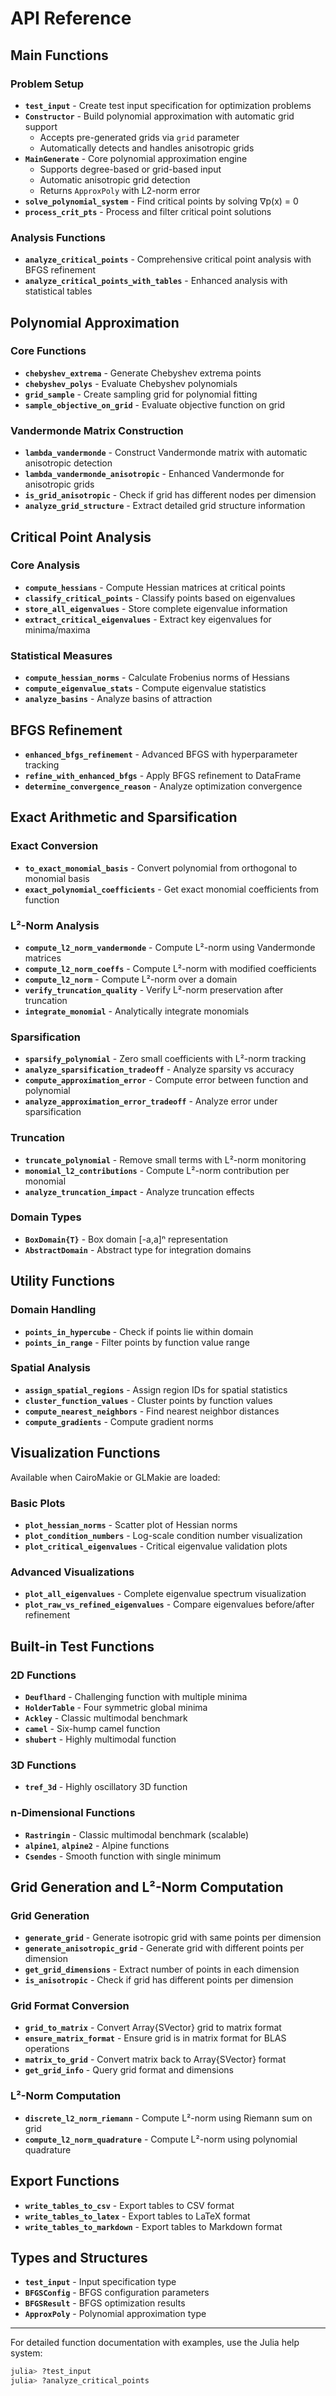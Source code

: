 # API Reference

## Main Functions

### Problem Setup

- **`test_input`** - Create test input specification for optimization problems
- **`Constructor`** - Build polynomial approximation with automatic grid support
  - Accepts pre-generated grids via `grid` parameter
  - Automatically detects and handles anisotropic grids
- **`MainGenerate`** - Core polynomial approximation engine
  - Supports degree-based or grid-based input
  - Automatic anisotropic grid detection
  - Returns `ApproxPoly` with L2-norm error
- **`solve_polynomial_system`** - Find critical points by solving ∇p(x) = 0
- **`process_crit_pts`** - Process and filter critical point solutions

### Analysis Functions

- **`analyze_critical_points`** - Comprehensive critical point analysis with BFGS refinement
- **`analyze_critical_points_with_tables`** - Enhanced analysis with statistical tables

## Polynomial Approximation

### Core Functions
- **`chebyshev_extrema`** - Generate Chebyshev extrema points
- **`chebyshev_polys`** - Evaluate Chebyshev polynomials
- **`grid_sample`** - Create sampling grid for polynomial fitting
- **`sample_objective_on_grid`** - Evaluate objective function on grid

### Vandermonde Matrix Construction
- **`lambda_vandermonde`** - Construct Vandermonde matrix with automatic anisotropic detection
- **`lambda_vandermonde_anisotropic`** - Enhanced Vandermonde for anisotropic grids
- **`is_grid_anisotropic`** - Check if grid has different nodes per dimension
- **`analyze_grid_structure`** - Extract detailed grid structure information

## Critical Point Analysis

### Core Analysis
- **`compute_hessians`** - Compute Hessian matrices at critical points
- **`classify_critical_points`** - Classify points based on eigenvalues
- **`store_all_eigenvalues`** - Store complete eigenvalue information
- **`extract_critical_eigenvalues`** - Extract key eigenvalues for minima/maxima

### Statistical Measures
- **`compute_hessian_norms`** - Calculate Frobenius norms of Hessians
- **`compute_eigenvalue_stats`** - Compute eigenvalue statistics
- **`analyze_basins`** - Analyze basins of attraction

## BFGS Refinement

- **`enhanced_bfgs_refinement`** - Advanced BFGS with hyperparameter tracking
- **`refine_with_enhanced_bfgs`** - Apply BFGS refinement to DataFrame
- **`determine_convergence_reason`** - Analyze optimization convergence

## Exact Arithmetic and Sparsification

### Exact Conversion
- **`to_exact_monomial_basis`** - Convert polynomial from orthogonal to monomial basis
- **`exact_polynomial_coefficients`** - Get exact monomial coefficients from function

### L²-Norm Analysis
- **`compute_l2_norm_vandermonde`** - Compute L²-norm using Vandermonde matrices
- **`compute_l2_norm_coeffs`** - Compute L²-norm with modified coefficients
- **`compute_l2_norm`** - Compute L²-norm over a domain
- **`verify_truncation_quality`** - Verify L²-norm preservation after truncation
- **`integrate_monomial`** - Analytically integrate monomials

### Sparsification
- **`sparsify_polynomial`** - Zero small coefficients with L²-norm tracking
- **`analyze_sparsification_tradeoff`** - Analyze sparsity vs accuracy
- **`compute_approximation_error`** - Compute error between function and polynomial
- **`analyze_approximation_error_tradeoff`** - Analyze error under sparsification

### Truncation
- **`truncate_polynomial`** - Remove small terms with L²-norm monitoring
- **`monomial_l2_contributions`** - Compute L²-norm contribution per monomial
- **`analyze_truncation_impact`** - Analyze truncation effects

### Domain Types
- **`BoxDomain{T}`** - Box domain [-a,a]ⁿ representation
- **`AbstractDomain`** - Abstract type for integration domains

## Utility Functions

### Domain Handling
- **`points_in_hypercube`** - Check if points lie within domain
- **`points_in_range`** - Filter points by function value range

### Spatial Analysis
- **`assign_spatial_regions`** - Assign region IDs for spatial statistics
- **`cluster_function_values`** - Cluster points by function values
- **`compute_nearest_neighbors`** - Find nearest neighbor distances
- **`compute_gradients`** - Compute gradient norms

## Visualization Functions

Available when CairoMakie or GLMakie are loaded:

### Basic Plots
- **`plot_hessian_norms`** - Scatter plot of Hessian norms
- **`plot_condition_numbers`** - Log-scale condition number visualization
- **`plot_critical_eigenvalues`** - Critical eigenvalue validation plots

### Advanced Visualizations
- **`plot_all_eigenvalues`** - Complete eigenvalue spectrum visualization
- **`plot_raw_vs_refined_eigenvalues`** - Compare eigenvalues before/after refinement

## Built-in Test Functions

### 2D Functions
- **`Deuflhard`** - Challenging function with multiple minima
- **`HolderTable`** - Four symmetric global minima
- **`Ackley`** - Classic multimodal benchmark
- **`camel`** - Six-hump camel function
- **`shubert`** - Highly multimodal function

### 3D Functions
- **`tref_3d`** - Highly oscillatory 3D function

### n-Dimensional Functions
- **`Rastringin`** - Classic multimodal benchmark (scalable)
- **`alpine1`**, **`alpine2`** - Alpine functions
- **`Csendes`** - Smooth function with single minimum

## Grid Generation and L²-Norm Computation

### Grid Generation
- **`generate_grid`** - Generate isotropic grid with same points per dimension
- **`generate_anisotropic_grid`** - Generate grid with different points per dimension
- **`get_grid_dimensions`** - Extract number of points in each dimension
- **`is_anisotropic`** - Check if grid has different points per dimension

### Grid Format Conversion
- **`grid_to_matrix`** - Convert Array{SVector} grid to matrix format
- **`ensure_matrix_format`** - Ensure grid is in matrix format for BLAS operations
- **`matrix_to_grid`** - Convert matrix back to Array{SVector} format
- **`get_grid_info`** - Query grid format and dimensions

### L²-Norm Computation
- **`discrete_l2_norm_riemann`** - Compute L²-norm using Riemann sum on grid
- **`compute_l2_norm_quadrature`** - Compute L²-norm using polynomial quadrature

## Export Functions

- **`write_tables_to_csv`** - Export tables to CSV format
- **`write_tables_to_latex`** - Export tables to LaTeX format
- **`write_tables_to_markdown`** - Export tables to Markdown format

## Types and Structures

- **`test_input`** - Input specification type
- **`BFGSConfig`** - BFGS configuration parameters
- **`BFGSResult`** - BFGS optimization results
- **`ApproxPoly`** - Polynomial approximation type

---

For detailed function documentation with examples, use the Julia help system:
```julia
julia> ?test_input
julia> ?analyze_critical_points
```
